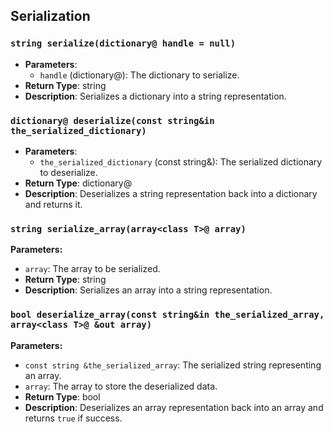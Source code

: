 ## Serialization

### `string serialize(dictionary@ handle = null)`
- **Parameters**:
  - `handle` (dictionary@): The dictionary to serialize.
- **Return Type**: string
- **Description**: Serializes a dictionary into a string representation.

### `dictionary@ deserialize(const string&in the_serialized_dictionary)`
- **Parameters**:
  - `the_serialized_dictionary` (const string&): The serialized dictionary to deserialize.
- **Return Type**: dictionary@
- **Description**: Deserializes a string representation back into a dictionary and returns it.

### `string serialize_array(array<class T>@ array)`
**Parameters:**
  - `array`: The array to be serialized.
- **Return Type**: string
- **Description**: Serializes an array into a string representation.

### `bool deserialize_array(const string&in the_serialized_array, array<class T>@ &out array)`
**Parameters:**
  - `const string &the_serialized_array`: The serialized string representing an array.
  - `array`: The array to store the deserialized data.
- **Return Type**: bool
- **Description**: Deserializes an array representation back into an array and returns `true` if success.
